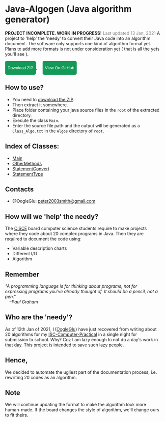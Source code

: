 # Java-Algogen (Java algorithm generator)
<b>PROJECT INCOMPLETE. WORK IN PROGRESS!</b>
<font style = "color: grey;">Last updated 13 Jan, 2021</font>
A project to 'help' the 'needy' to convert their Java code into an algorithm document. 
The software only supports one kind of algorithm format yet. 
Plans to add more formats is not under consideration yet ( that is all the yets you'll see ).

<a href = "https://github.com/OogleGlu/Java-Algogen/archive/main.zip">
	<button id = "download" onclick = "document.getElementById('download').style.backgroundColor='#FFFFFF'; document.getElementById('download').style.color='#159957';" style = "color: white; height: 45px; background-color: #159957; border: 2px #159957 solid; border-color: #159957; border-radius: 5px;">
		Download ZIP
	</button>
</a>
&emsp;
<a href = "https://github.com/OogleGlu/Java-Algogen/">
	<button id = "github" onclick = "document.getElementById('github').style.backgroundColor='#FFFFFF'; document.getElementById('github').style.color='#159957';" style = "color: white; height: 45px; background-color: #159957; border: 2px #159957 solid; border-color: #159957; border-radius: 5px;">
		View On GitHub
	</button>
</a>

## How to use?
- You need to [download the ZIP](https://github.com/OogleGlu/Java-Algogen/archive/main.zip). 
- Then extract it somewhere.
- Place folder containing your java source files in the `root` of the extracted directory.
- Execute the class `Main`. 
- Enter the source file path and the output will be generated as a `Class_Algo.txt` in the `Algos` directory of `root`.

## Index of Classes:
- [Main](https://github.com/OogleGlu/Java-Algogen/blob/main/Main.java)
- [OtherMethods](https://github.com/OogleGlu/Java-Algogen/blob/main/OtherMethods.java)
- [StatementConvert](https://github.com/OogleGlu/Java-Algogen/blob/main/StatementConvert.java)
- [StatementType](https://github.com/OogleGlu/Java-Algogen/blob/main/StatementType.java)

## Contacts
- @OogleGlu: peter2003smith@gmail.com

## How will we 'help' the needy?
The [CISCE](https://en.m.wikipedia.org/wiki/Council_for_the_Indian_School_Certificate_Examinations) board computer science students require to 
make projects where they code about 20 complex programs in Java. 
Then they are required to document the code using:
- Variable description charts
- Different I/O
- Algorithm

## Remember
<em>"A programming language is for thinking about programs, 
not for expressing programs you've already thought of. 
It should be a pencil, not a pen."<br>
&ensp;&ensp;&#8211;Paul Graham</em>

## Who are the 'needy'?
As of 12th Jan of 2021, I ([OogleGlu](https://github.com/OogleGlu)) have just recovered from writing about 20 algorithms 
for my [ISC-Computer-Practical](https://github.com/OogleGlu/ISC-Computer-Practical) in a single night for submission to school. 
Why? Coz I am lazy enough to not do a day's work in that day. This project is intended to save such lazy people.<br>

## Hence,
We decided to automate the ugliest part of the documentation process, 
i.e. rewriting 20 codes as an algorithm.

## Note
We will continue updating the format to make the algorithm look 
more human-made. If the board changes the style of algorithm, we'll 
change ours to fit theirs.
